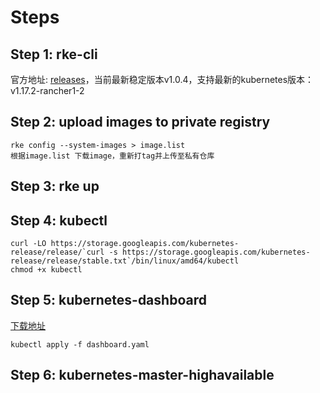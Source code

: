 # Steps
## Step 1: rke-cli
官方地址: [releases](https://github.com/rancher/rke/releases)，当前最新稳定版本v1.0.4，支持最新的kubernetes版本：v1.17.2-rancher1-2
## Step 2: upload images to private registry
```
rke config --system-images > image.list
根据image.list 下载image，重新打tag并上传至私有仓库
```
## Step 3: rke up
## Step 4: kubectl
```
curl -LO https://storage.googleapis.com/kubernetes-release/release/`curl -s https://storage.googleapis.com/kubernetes-release/release/stable.txt`/bin/linux/amd64/kubectl
chmod +x kubectl
```
## Step 5: kubernetes-dashboard
[下载地址](https://raw.githubusercontent.com/kubernetes/dashboard/v2.0.0-rc5/aio/deploy/recommended.yaml)
```
kubectl apply -f dashboard.yaml
```
## Step 6: kubernetes-master-highavailable